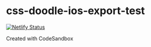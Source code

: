 # css-doodle-ios-export-test

[![Netlify Status](https://api.netlify.com/api/v1/badges/be49e350-260d-4050-be4e-f8677e38c739/deploy-status)](https://app.netlify.com/sites/css-doodle-ios-export-test/deploys)

Created with CodeSandbox

